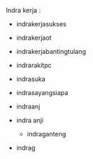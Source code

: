 Indra kerja :

  * indrakerjasukses
  * indrakerjaot
  * indrakerjabantingtulang
  * indrarakitpc
  * indrasuka
  * indrasayangsiapa
  * indraanj

* indra anji

  * indraganteng

* indrag
